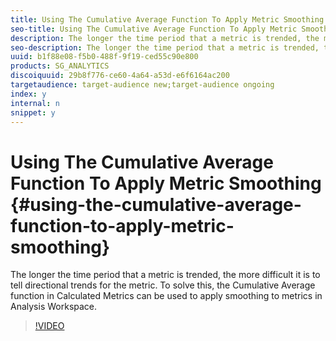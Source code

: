 ```yaml
---
title: Using The Cumulative Average Function To Apply Metric Smoothing
seo-title: Using The Cumulative Average Function To Apply Metric Smoothing - Adobe Analytics - Analysis Workspace
description: The longer the time period that a metric is trended, the more difficult it is to tell directional trends for the metric. To solve this, the Cumulative Average function in Calculated Metrics can be used to apply smoothing to metrics in Analysis Workspace.
seo-description: The longer the time period that a metric is trended, the more difficult it is to tell directional trends for the metric. To solve this, the Cumulative Average function in Calculated Metrics can be used to apply smoothing to metrics in Analysis Workspace. - Adobe Analytics
uuid: b1f88e08-f5b0-488f-9f19-ced55c90e800
products: SG_ANALYTICS
discoiquuid: 29b8f776-ce60-4a64-a53d-e6f6164ac200
targetaudience: target-audience new;target-audience ongoing
index: y
internal: n
snippet: y
---
```


# Using The Cumulative Average Function To Apply Metric Smoothing {#using-the-cumulative-average-function-to-apply-metric-smoothing}

The longer the time period that a metric is trended, the more difficult it is to tell directional trends for the metric. To solve this, the Cumulative Average function in Calculated Metrics can be used to apply smoothing to metrics in Analysis Workspace.

>[!VIDEO](https://video.tv.adobe.com/v/27068/?quality=9)